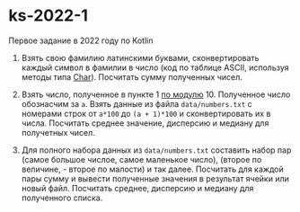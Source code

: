 # ks-2022-1
Первое задание в 2022 году по Kotlin

1. Взять свою фамилию латинскими буквами, сконвертировать каждый символ в фамилии в число (код по таблице ASCII, используя методы типа [Char](https://kotlinlang.org/api/latest/jvm/stdlib/kotlin/-char/)). Посчитать сумму полученных чисел.

2. Взять число, полученное в пункте 1 [по модулю](https://ru.wikipedia.org/wiki/%D0%94%D0%B5%D0%BB%D0%B5%D0%BD%D0%B8%D0%B5_%D1%81_%D0%BE%D1%81%D1%82%D0%B0%D1%82%D0%BA%D0%BE%D0%BC) 10. Полученное число обознасчим за `a`. Взять данные из файла `data/numbers.txt` c номерами строк от `a*100` до `(a + 1)*100` и сконвертировать их в числа. Посчитать среднее значение, дисперсию и медиану для получетных чисел.

3. Для полного набора данных из `data/numbers.txt` составить набор пар (самое большое числое, самое маленькое число), (второе по величине, - второе по малости) и так далее. Посчитать для каждой пары сумму и вывести полученные значения в результат ячейки или новый файл. Посчитать среднее, дисперсию и медиану для полученного списка.
